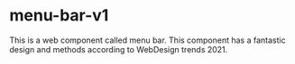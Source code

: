 # menu-bar-v1
This is a web component called menu bar. This component has a fantastic design and methods according to WebDesign trends 2021.
